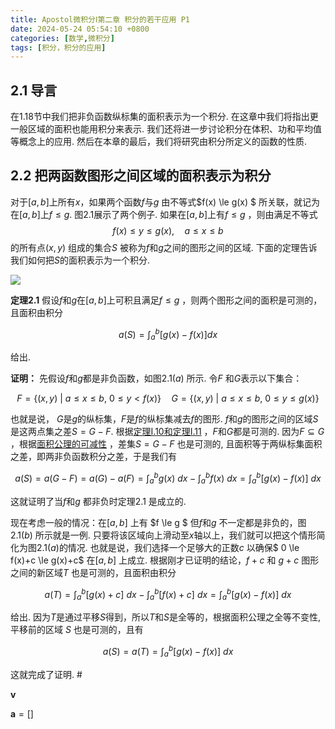 ```yaml
---
title: Apostol微积分Ⅰ第二章 积分的若干应用 P1
date: 2024-05-24 05:54:10 +0800
categories: [数学,微积分]
tags: [积分，积分的应用]
---
```


## 2.1 导言

在$1.18$节中我们把非负函数纵标集的面积表示为一个积分. 在这章中我们将指出更一般区域的面积也能用积分来表示. 我们还将进一步讨论积分在体积、功和平均值等概念上的应用. 然后在本章的最后，我们将研究由积分所定义的函数的性质.



## 2.2 把两函数图形之间区域的面积表示为积分

对于$[a,b]$上所有$x$，如果两个函数$f$与$g$ 由不等式$f(x) \le g(x) $ 所关联，就记为在$[a,b]$上$f\le g$.  图$2.1$展示了两个例子. 如果在$[a,b]$上有$f\le g$ ，则由满足不等式
$$
f(x) \le y \le g(x), \quad a \le x \le b
$$
的所有点$(x,y)$ 组成的集合$S$ 被称为$f$和$g$之间的图形之间的区域.  下面的定理告诉我们如何把$S$的面积表示为一个积分.



![](https://imagebed.deepmind.top/img/calculus1_C2/1.png)



**定理2.1**  假设$f$和$g$在$[a,b]$上可积且满足$f \le g$ ，则两个图形之间的面积是可测的，且面积由积分


$$
a(S) = \int_a^b [g(x) - f(x)] dx
$$



给出. 

**证明：** 先假设$f$和$g$都是非负函数，如图$2.1(a)$ 所示.  令$F$ 和$G$表示以下集合：



$$
F=\{(x,y)\ |\ a \le x \le b,\ 0 \le y \lt f(x) \} \quad G=\{(x,y)\ |\  a \le x \le b,\ 0 \le y \le g(x)\}
$$


也就是说， $G$是$g$的纵标集，$F$是$f$的纵标集减去$f$的图形. $f$和$g$的图形之间的区域$S$是这两点集之差$S = G - F$.  根据[定理I.10和定理I.11](https://deepmind.top/posts/Apostol-calculus1-C1-4/#118-%E6%8A%8A%E7%BA%B5%E6%A0%87%E9%9B%86%E7%9A%84%E9%9D%A2%E7%A7%AF%E8%A1%A8%E7%A4%BA%E4%B8%BA%E4%B8%80%E4%B8%AA%E7%A7%AF%E5%88%86) ，$F$和$G$都是可测的. 因为$F \subseteq G$ ，根据[面积公理的可减性](https://deepmind.top/posts/Apostol-calculus1-C1-2/#16-%E6%8A%8A%E9%9D%A2%E7%A7%AF%E7%9A%84%E6%A6%82%E5%BF%B5%E5%AE%9A%E4%B9%89%E4%B8%BA%E9%9B%86%E5%90%88%E5%87%BD%E6%95%B0) ，差集$S=G-F$ 也是可测的, 且面积等于两纵标集面积之差，即两非负函数积分之差，于是我们有


$$
a(S) = a(G-F) = a(G)-a(F) = \int_a^b g(x)\ dx - \int_a^b f(x)\ dx = \int_a^b [g(x)-f(x)]\ dx
$$


这就证明了当$f$和$g$ 都非负时定理$2.1$ 是成立的. 

现在考虑一般的情况：在$[a,b]$ 上有 $f \le g $ 但$f$和$g$ 不一定都是非负的，图$2.1(b)$ 所示就是一例.  只要将该区域向上滑动至$x$轴以上，我们就可以把这个情形简化为图$2.1(a)$的情况. 也就是说，我们选择一个足够大的正数$c$ 以确保$ 0 \le f(x)+c \le g(x)+c$ 在$[a,b]$ 上成立. 根据刚才已证明的结论，$f+c$ 和 $g+c$ 图形之间的新区域$T$ 也是可测的，且面积由积分


$$
a(T) = \int_a^b [g(x)+c]\ dx - \int_a^b [f(x)+c]\ dx = \int_a^b [g(x)-f(x)]\ dx
$$

给出. 因为$T$是通过平移$S$得到，所以$T$和$S$是全等的，根据面积公理之全等不变性,  平移前的区域 $S$ 也是可测的，且有


$$
a(S) = a(T) = \int_a^b [g(x)-f(x)]\ dx
$$



这就完成了证明.   $\#$



$\boldsymbol{v}$ 

$\boldsymbol{a} = []$

